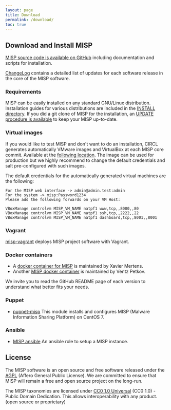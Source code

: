 ```yaml
---
layout: page
title: Download
permalink: /download/
toc: true
---
```


## Download and Install MISP

[MISP source code is available on GitHub](https://github.com/MISP/MISP) including documentation and scripts for installation.

[ChangeLog](/Changelog.txt) contains a detailed list of updates for each software release in the core of the MISP software.

### Requirements

MISP can be easily installed on any standard GNU/Linux distribution. Installation guides for various distributions are included in the [INSTALL directory](https://github.com/MISP/MISP/tree/2.4/INSTALL). If you did a git clone of MISP for the installation, an [UPDATE procedure is available](https://github.com/MISP/MISP/blob/2.4/INSTALL/UPDATE.txt) to keep your MISP up-to-date.

### Virtual images

If you would like to test MISP and don't want to do an installation, CIRCL generates automatically VMware images and VirtualBox at each MISP core commit. Available at the [following location](https://www.circl.lu/misp-images/latest/). The image can be used for production but we highly recommend to change the default credentials and salt pre-configured with such images.

The default credentials for the automatically generated virtual machines are the following:

~~~~
For the MISP web interface -> admin@admin.test:admin
For the system -> misp:Password1234
Please add the following forwards on your VM Host:

VBoxManage controlvm MISP_VM_NAME natpf1 www,tcp,,8080,,80
VBoxManage controlvm MISP_VM_NAME natpf1 ssh,tcp,,2222,,22
VBoxManage controlvm MISP_VM_NAME natpf1 dashboard,tcp,,8001,,8001
~~~~

### Vagrant

[misp-vagrant](https://github.com/MISP/misp-vagrant) deploys MISP project software with Vagrant.

### Docker containers

- A [docker container for MISP](https://github.com/xme/misp-docker) is maintained by Xavier Mertens.
- Another [MISP docker container](https://github.com/harvard-itsecurity/docker-misp) is maintained by Ventz Petkov.

We invite you to read the GitHub README page of each version to understand what better fits your needs.

### Puppet

- [puppet-misp](https://github.com/voxpupuli/puppet-misp) This module installs and configures MISP (Malware Information Sharing Platform) on CentOS 7.

### Ansible

- [MISP ansible](https://github.com/juju4/ansible-MISP) An ansible role to setup a MISP instance.

## License

The MISP software is an open source and free software released under the [AGPL](https://github.com/MISP/MISP/blob/2.4/LICENSE) (Affero General Public License). We are committed to ensure that MISP will remain a free and open source project on the long-run.

The MISP taxonomies are licensed under [CC0 1.0 Universal](https://creativecommons.org/publicdomain/zero/1.0/) (CC0 1.0) - Public Domain Dedication. This allows interoperability with any product. (open source or proprietary) 
